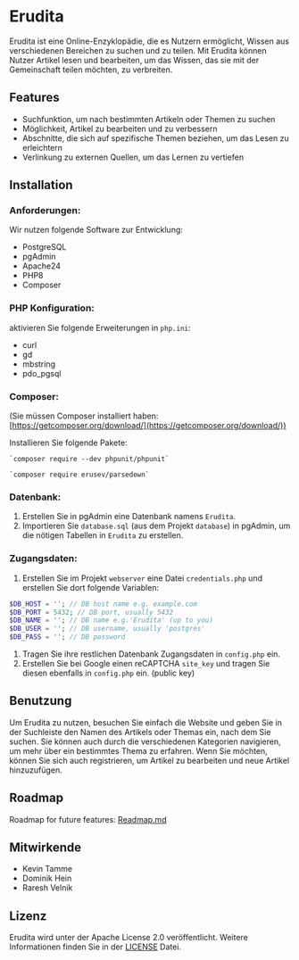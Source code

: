 # Erudita

Erudita ist eine Online-Enzyklopädie, die es Nutzern ermöglicht, Wissen aus verschiedenen Bereichen zu suchen und zu teilen. Mit Erudita können Nutzer Artikel lesen und bearbeiten, um das Wissen, das sie mit der Gemeinschaft teilen möchten, zu verbreiten.

## Features
- Suchfunktion, um nach bestimmten Artikeln oder Themen zu suchen
- Möglichkeit, Artikel zu bearbeiten und zu verbessern
- Abschnitte, die sich auf spezifische Themen beziehen, um das Lesen zu erleichtern
- Verlinkung zu externen Quellen, um das Lernen zu vertiefen

## Installation
### Anforderungen:
Wir nutzen folgende Software zur Entwicklung:

- PostgreSQL
- pgAdmin
- Apache24
- PHP8
- Composer

### PHP Konfiguration:
aktivieren Sie folgende Erweiterungen in `php.ini`:
- curl
- gd
- mbstring
- pdo_pgsql

### Composer:
(Sie müssen Composer installiert haben: [https://getcomposer.org/download/](https://getcomposer.org/download/))

Installieren Sie folgende Pakete:  

    `composer require --dev phpunit/phpunit`  
>
    `composer require erusev/parsedown`

### Datenbank:
1. Erstellen Sie in pgAdmin eine Datenbank namens `Erudita`.
2. Importieren Sie `database.sql` (aus dem Projekt `database`) in pgAdmin, um die nötigen Tabellen in `Erudita` zu erstellen. 

### Zugangsdaten: 
1. Erstellen Sie im Projekt `webserver` eine Datei `credentials.php` und erstellen Sie dort folgende Variablen:

```php
$DB_HOST = ''; // DB host name e.g. example.com
$DB_PORT = 5432; // DB port, usually 5432
$DB_NAME = ''; // DB name e.g.'Erudita' (up to you)
$DB_USER = ''; // DB username, usually 'postgres'
$DB_PASS = ''; // DB password
```

1. Tragen Sie ihre restlichen Datenbank Zugangsdaten in `config.php` ein.
2. Erstellen Sie bei Google einen reCAPTCHA `site_key` und tragen Sie diesen ebenfalls in `config.php` ein. (public key)

## Benutzung
Um Erudita zu nutzen, besuchen Sie einfach die Website und geben Sie in der Suchleiste den Namen des Artikels oder Themas ein, nach dem Sie suchen. Sie können auch durch die verschiedenen Kategorien navigieren, um mehr über ein bestimmtes Thema zu erfahren. Wenn Sie möchten, können Sie sich auch registrieren, um Artikel zu bearbeiten und neue Artikel hinzuzufügen.

## Roadmap
Roadmap for future features: [Readmap.md](Roadmap.md)

## Mitwirkende
- Kevin Tamme
- Dominik Hein
- Raresh Velnik

## Lizenz
Erudita wird unter der Apache License 2.0 veröffentlicht. Weitere Informationen finden Sie in der [LICENSE](LICENSE) Datei.
